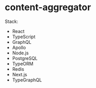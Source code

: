 # content-aggregator

Stack:
- React
- TypeScript
- GraphQL
- Apollo
- Node.js
- PostgreSQL
- TypeORM
- Redis
- Next.js
- TypeGraphQL
